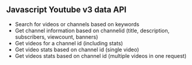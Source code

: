<h2>Javascript Youtube v3 data API</h2>

<ul>
<li>Search for videos or channels based on keywords</li>
<li>Get channel information based on channelid (title, description, subscribers, viewcount, banners)</li>
<li>Get videos for a channel id (including stats)</li>
<li>Get video stats based on channel id (single video)</li>
<li>Get videos stats based on channel id (multiple videos in one request)</li>
</ul>